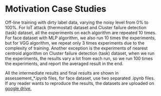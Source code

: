 # Motivation Case Studies
Off-line training with dirty label data, varying the noisy level from 0% to 100%. For IoT attack (thermostat) dataset and Cluster failure detection (task) dataset, all the experiments on each algorithm are repeated 10 times. For face dataset with MLP algorithm, we also run 10 times the experiments, but for VGG algorithm, we repeat only 3 times experiments due to the complexity of training. Another exception is the experiments of nearest centroid algorithm on Cluster failure detection (task) dataset, when we run the experiments, the results vary a lot from each run, so we run 100 times the experiments, and report the averaged result in the end.

All the intermediate results and final results are shown in assessement_*.ipynb files, for face dataset, use two separated .ipynb files.
If any reader wants to reproduce the results, the datasets are uploaded on [google drive.](https://drive.google.com/file/d/1VKeYKg_0jsi4Vb6GFTaHuCLHWqwO3eZ6/view?usp=sharing)
